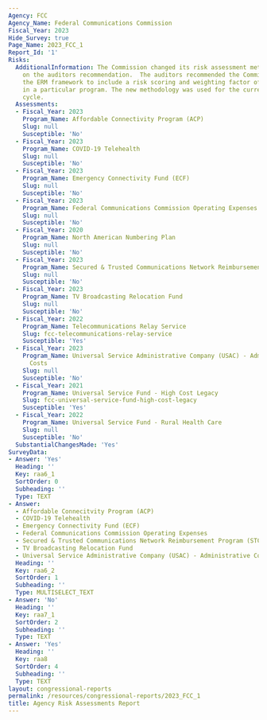```yaml
---
Agency: FCC
Agency_Name: Federal Communications Commission
Fiscal_Year: 2023
Hide_Survey: true
Page_Name: 2023_FCC_1
Report_Id: '1'
Risks:
  AdditionalInformation: The Commission changed its risk assessment methodology based
    on the auditors recommendation.  The auditors recommended the Commission incorporate
    the ERM framework to include a risk scoring and weighting factor of the risks
    in a particular program. The new methodology was used for the current reporting
    cycle.
  Assessments:
  - Fiscal_Year: 2023
    Program_Name: Affordable Connectivity Program (ACP)
    Slug: null
    Susceptible: 'No'
  - Fiscal_Year: 2023
    Program_Name: COVID-19 Telehealth
    Slug: null
    Susceptible: 'No'
  - Fiscal_Year: 2023
    Program_Name: Emergency Connectivity Fund (ECF)
    Slug: null
    Susceptible: 'No'
  - Fiscal_Year: 2023
    Program_Name: Federal Communications Commission Operating Expenses
    Slug: null
    Susceptible: 'No'
  - Fiscal_Year: 2020
    Program_Name: North American Numbering Plan
    Slug: null
    Susceptible: 'No'
  - Fiscal_Year: 2023
    Program_Name: Secured & Trusted Communications Network Reimbursement Program (STCNRP)
    Slug: null
    Susceptible: 'No'
  - Fiscal_Year: 2023
    Program_Name: TV Broadcasting Relocation Fund
    Slug: null
    Susceptible: 'No'
  - Fiscal_Year: 2022
    Program_Name: Telecommunications Relay Service
    Slug: fcc-telecommunications-relay-service
    Susceptible: 'Yes'
  - Fiscal_Year: 2023
    Program_Name: Universal Service Administrative Company (USAC) - Administrative
      Costs
    Slug: null
    Susceptible: 'No'
  - Fiscal_Year: 2021
    Program_Name: Universal Service Fund - High Cost Legacy
    Slug: fcc-universal-service-fund-high-cost-legacy
    Susceptible: 'Yes'
  - Fiscal_Year: 2022
    Program_Name: Universal Service Fund - Rural Health Care
    Slug: null
    Susceptible: 'No'
  SubstantialChangesMade: 'Yes'
SurveyData:
- Answer: 'Yes'
  Heading: ''
  Key: raa6_1
  SortOrder: 0
  Subheading: ''
  Type: TEXT
- Answer:
  - Affordable Connecitvity Program (ACP)
  - COVID-19 Telehealth
  - Emergency Connectivity Fund (ECF)
  - Federal Communications Commission Operating Expenses
  - Secured & Trusted Communications Network Reimbursement Program (STCNRP)
  - TV Broadcasting Relocation Fund
  - Universal Service Administrative Company (USAC) - Administrative Costs
  Heading: ''
  Key: raa6_2
  SortOrder: 1
  Subheading: ''
  Type: MULTISELECT_TEXT
- Answer: 'No'
  Heading: ''
  Key: raa7_1
  SortOrder: 2
  Subheading: ''
  Type: TEXT
- Answer: 'Yes'
  Heading: ''
  Key: raa8
  SortOrder: 4
  Subheading: ''
  Type: TEXT
layout: congressional-reports
permalink: /resources/congressional-reports/2023_FCC_1
title: Agency Risk Assessments Report
---
```

